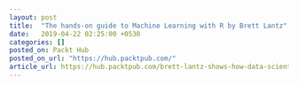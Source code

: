 ```yaml
---
layout: post
title:  "The hands-on guide to Machine Learning with R by Brett Lantz"
date:   2019-04-22 02:25:00 +0530
categories: []
posted_on: Packt Hub
posted_on_url: "https://hub.packtpub.com/"
article_url: https://hub.packtpub.com/brett-lantz-shows-how-data-scientists-learn-building-algorithms-in-third-edition-machine-learning-r/
---
```


